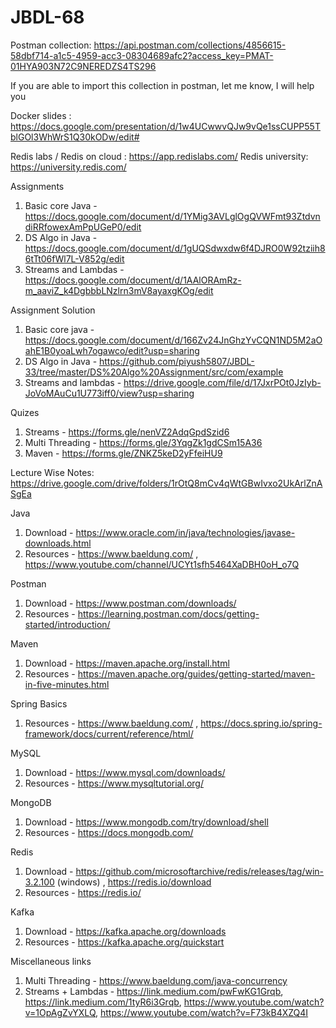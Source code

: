 # JBDL-68

Postman collection: https://api.postman.com/collections/4856615-58dbf714-a1c5-4959-acc3-08304689afc2?access_key=PMAT-01HYA903N72C9NEREDZS4TS296

If you are able to import this collection in postman, let me know, I will help you

Docker slides : https://docs.google.com/presentation/d/1w4UCwwvQJw9vQe1ssCUPP55TblGOl3WhWrS1Q30kODw/edit#

Redis labs / Redis on cloud : https://app.redislabs.com/
Redis university: https://university.redis.com/

Assignments

1. Basic core Java - https://docs.google.com/document/d/1YMig3AVLglOgQVWFmt93ZtdvndiRRfowexAmPpUGeP0/edit
2. DS Algo in Java - https://docs.google.com/document/d/1gUQSdwxdw6f4DJRO0W92tziih86tTt06fWl7L-V852g/edit
3. Streams and Lambdas - https://docs.google.com/document/d/1AAlORAmRz-m_aaviZ_k4DgbbbLNzlrn3mV8ayaxgKOg/edit

Assignment Solution
1. Basic core java - https://docs.google.com/document/d/166Zv24JnGhzYvCQN1ND5M2aOahE1B0yoaLwh7ogawco/edit?usp=sharing
2. DS Algo in Java - https://github.com/piyush5807/JBDL-33/tree/master/DS%20Algo%20Assignment/src/com/example
3. Streams and lambdas - https://drive.google.com/file/d/17JxrPOt0JzIyb-JoVoMAuCu1U773iff0/view?usp=sharing

Quizes
1. Streams - https://forms.gle/nenVZ2AdqGpdSzid6
2. Multi Threading - https://forms.gle/3YqgZk1gdCSm15A36
3. Maven - https://forms.gle/ZNKZ5keD2yFfeiHU9


Lecture Wise Notes: https://drive.google.com/drive/folders/1rOtQ8mCv4qWtGBwIvxo2UkArlZnASgEa

Java

1. Download - https://www.oracle.com/in/java/technologies/javase-downloads.html
2. Resources - https://www.baeldung.com/ , https://www.youtube.com/channel/UCYt1sfh5464XaDBH0oH_o7Q

Postman
1. Download - https://www.postman.com/downloads/
2. Resources - https://learning.postman.com/docs/getting-started/introduction/

Maven
1. Download - https://maven.apache.org/install.html
2. Resources - https://maven.apache.org/guides/getting-started/maven-in-five-minutes.html

Spring Basics
1. Resources - https://www.baeldung.com/ , https://docs.spring.io/spring-framework/docs/current/reference/html/

MySQL
1. Download - https://www.mysql.com/downloads/
2. Resources - https://www.mysqltutorial.org/

MongoDB
1. Download - https://www.mongodb.com/try/download/shell
2. Resources - https://docs.mongodb.com/

Redis
1. Download - https://github.com/microsoftarchive/redis/releases/tag/win-3.2.100 (windows) , https://redis.io/download
2. Resources - https://redis.io/

Kafka
1. Download - https://kafka.apache.org/downloads
2. Resources - https://kafka.apache.org/quickstart


Miscellaneous links
1. Multi Threading - https://www.baeldung.com/java-concurrency
2. Streams + Lambdas - https://link.medium.com/pwFwKG1Grqb, https://link.medium.com/1tyR6i3Grqb, https://www.youtube.com/watch?v=1OpAgZvYXLQ, https://www.youtube.com/watch?v=F73kB4XZQ4I
